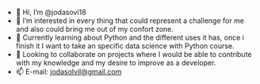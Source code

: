 - 👋 Hi, I’m @jodasovi18
- 👀 I’m interested in every thing that could represent a challenge for me and also could bring me out of my confort zone.
- 🌱 Currently learning about Python and the different uses it has, once i finish it I want to take an specific data science with Python course.
- 💞️ Looking to collaborate on projects where I would be able to contribute with my knowledge and my desire to improve as a developer.
- 📫 E-mail: jodasolvil@gmail.com 
